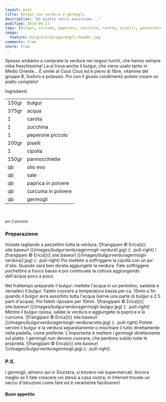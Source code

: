 ```yaml
---
layout: post
title: Bulgur con verdura e germogli
description: "Un piatto unico sanissimo..."
modified: 2014-04-23
tags: [bulgur, curcuma, peperoni, zucchine, carote, piselli, pannocchiette, germogli]
image:
  feature: bulgurverduragermogli-header.jpg
comments: true
share: true
---
```


Spesso andiamo a comprare la verdura nei negozi turchi, che hanno sempre roba freschissima! La si trova anche il bulgur, che viene usato tanto in Medio Oriente... È simile al Cous Cous ed è pieno di fibre, vitamine del gruppo B, fosforo e potassio. Poi con il giusto condimento potete creare un piatto completo!


<div class="ingredients">
  <div class="ingredients-title">Ingredienti</div>
  <table>
    <tbody>
      <tr>
        <td>150gr</td>
        <td>bulgur</td>
      </tr>
      <tr>
        <td>375gr</td>
        <td>acqua</td>
      </tr>
      <tr>
        <td>1</td>
        <td>carota</td>
      </tr>
      <tr>
        <td>1</td>
        <td>zucchina</td>
      </tr>
      <tr>
        <td>1</td>
        <td>peperone piccolo</td>
      </tr>
      <tr>
        <td>200gr</td>
        <td>piselli</td>
      </tr>
      <tr>
        <td>1</td>
        <td>cipolla</td>
      </tr>
      <tr>
        <td>150gr</td>
        <td>pannocchiette</td>
      </tr>
      <tr>
        <td>qb</td>
        <td>olio evo</td>
      </tr>
      <tr>
        <td>qb</td>
        <td>sale</td>
      </tr>
      <tr>
        <td>qb</td>
        <td>paprica in polvere</td>
      </tr>
      <tr>
        <td>qb</td>
        <td>curcuma in polvere</td>
      </tr>
      <tr>
        <td>qb</td>
        <td>germogli</td>
      </tr>
    </tbody>
  </table>
  <br></br>
  <i class="pull-right" style="font-size: 80%;">per 2 persone</i>
</div>


<h3>
  <font color="grey">
    <i class="icon-cogs"></i>
  </font> Preparazione
</h3>

Iniziate tagliando a pezzettini tutta la verdura.
![frangipani © Erica]({{ site.baseurl }}/images/bulgurverduragermogli-verdura1.jpg)
{: .pull-right}
![frangipani © Erica]({{ site.baseurl }}/images/bulgurverduragermogli-verdura2.jpg)
{: .pull-right}
Poi mettete a soffriggere la cipolla con un po' d'olio. Quando sarà ben dorata aggiungete la verdura. Fate soffriggere pochettino a fuoco basso e poi continuate la cottura aggiungendo dell'acqua poco a poco.

Nel frattempo preparate il bulgur: mettete l'acqua in un pentolino, salatela e versateci il bulgur. Fatelo cuocere a temperatura bassa per ca. 15min o fin quando il bulgur avrà assorbito tutta l'acqua (serve una parte di bulgur e 2.5 parti d'acqua). Poi fatelo riposare per 10min.
![frangipani © Erica]({{ site.baseurl }}/images/bulgurverduragermogli-bulgur.jpg)
{: .pull-right}
Mentre il bulgur riposa, salate la verdura e aggiungete la paprica e la curcuma.
![frangipani © Erica]({{ site.baseurl }}/images/bulgurverduragermogli-verduracotta.jpg)
{: .pull-right}
Potete servire il bulgur e la verdura separatamente o mischiare il tutto direttamente nella padella, come preferite. L'importante è mettere i germogli direttamente sul piatto. I germogli non devono cuocere, che perdono subito tutte le proprietà.
![frangipani © Erica]({{ site.baseurl }}/images/bulgurverduragermogli.jpg)
{: .pull-right}

<h3>
  <font color="#FFCC00">
    <i class="icon-lightbulb"></i>
  </font> P.S.
</h3>

I germogli, almeno qui in Svizzera, si trovano nei supermercati. Ancora meglio se li fate crescere voi stessi a casa vostra, in Internet trovate un sacco d'istruzioni come fare ed è veramente facilissimo!


<h4>Buon appetito
  <font color="red">
    <i class="icon-smile"></i>
  </font>
</h4>

